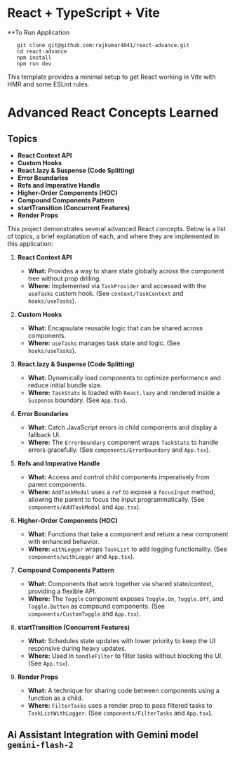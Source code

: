 # React + TypeScript + Vite

**To Run Application
```
   git clone git@github.com:rajkumar4041/react-advance.git
   cd react-advance
   npm install
   npm run dev
```

This template provides a minimal setup to get React working in Vite with HMR and some ESLint rules.

# Advanced React Concepts Learned

## Topics

- **React Context API**
- **Custom Hooks**
- **React.lazy & Suspense (Code Splitting)**
- **Error Boundaries**
- **Refs and Imperative Handle**
- **Higher-Order Components (HOC)**
- **Compound Components Pattern**
- **startTransition (Concurrent Features)**
- **Render Props**

This project demonstrates several advanced React concepts. Below is a list of topics, a brief explanation of each, and where they are implemented in this application:

1. **React Context API**

   - **What:** Provides a way to share state globally across the component tree without prop drilling.
   - **Where:** Implemented via `TaskProvider` and accessed with the `useTasks` custom hook. (See `context/TaskContext` and `hooks/useTasks`).

2. **Custom Hooks**

   - **What:** Encapsulate reusable logic that can be shared across components.
   - **Where:** `useTasks` manages task state and logic. (See `hooks/useTasks`).

3. **React.lazy & Suspense (Code Splitting)**

   - **What:** Dynamically load components to optimize performance and reduce initial bundle size.
   - **Where:** `TaskStats` is loaded with `React.lazy` and rendered inside a `Suspense` boundary. (See `App.tsx`).

4. **Error Boundaries**

   - **What:** Catch JavaScript errors in child components and display a fallback UI.
   - **Where:** The `ErrorBoundary` component wraps `TaskStats` to handle errors gracefully. (See `components/ErrorBoundary` and `App.tsx`).

5. **Refs and Imperative Handle**

   - **What:** Access and control child components imperatively from parent components.
   - **Where:** `AddTaskModal` uses a `ref` to expose a `focusInput` method, allowing the parent to focus the input programmatically. (See `components/AddTaskModal` and `App.tsx`).

6. **Higher-Order Components (HOC)**

   - **What:** Functions that take a component and return a new component with enhanced behavior.
   - **Where:** `withLogger` wraps `TaskList` to add logging functionality. (See `components/withLogger` and `App.tsx`).

7. **Compound Components Pattern**

   - **What:** Components that work together via shared state/context, providing a flexible API.
   - **Where:** The `Toggle` component exposes `Toggle.On`, `Toggle.Off`, and `Toggle.Button` as compound components. (See `components/CustomToggle` and `App.tsx`).

8. **startTransition (Concurrent Features)**

   - **What:** Schedules state updates with lower priority to keep the UI responsive during heavy updates.
   - **Where:** Used in `handleFilter` to filter tasks without blocking the UI. (See `App.tsx`).

9. **Render Props**
   - **What:** A technique for sharing code between components using a function as a child.
   - **Where:** `FilterTasks` uses a render prop to pass filtered tasks to `TaskListWithLogger`. (See `components/FilterTasks` and `App.tsx`).



## Ai Assistant Integration with Gemini model `gemini-flash-2`